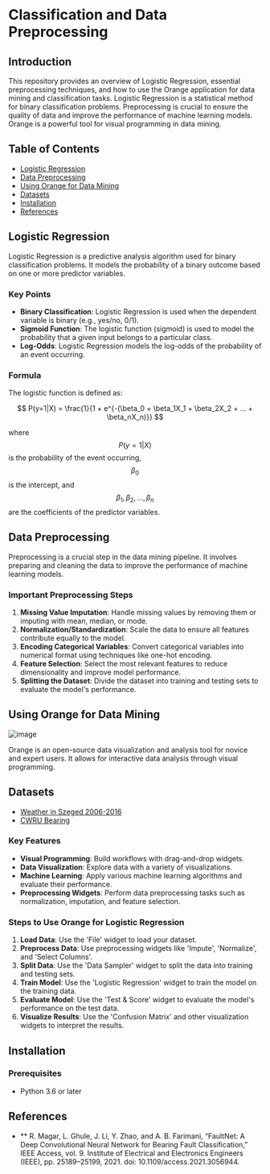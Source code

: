 # Classification and Data Preprocessing

## Introduction

This repository provides an overview of Logistic Regression, essential preprocessing techniques, and how to use the Orange application for data mining and classification tasks. Logistic Regression is a statistical method for binary classification problems. Preprocessing is crucial to ensure the quality of data and improve the performance of machine learning models. Orange is a powerful tool for visual programming in data mining.

## Table of Contents

- [Logistic Regression](#logistic-regression)
- [Data Preprocessing](#data-preprocessing)
- [Using Orange for Data Mining](#using-orange-for-data-mining)
- [Datasets](#datasets)
- [Installation](#installation)
- [References](#references)

## Logistic Regression

Logistic Regression is a predictive analysis algorithm used for binary classification problems. It models the probability of a binary outcome based on one or more predictor variables.

### Key Points

- **Binary Classification**: Logistic Regression is used when the dependent variable is binary (e.g., yes/no, 0/1).
- **Sigmoid Function**: The logistic function (sigmoid) is used to model the probability that a given input belongs to a particular class.
- **Log-Odds**: Logistic Regression models the log-odds of the probability of an event occurring.

### Formula

The logistic function is defined as:

$$ P(y=1|X) = \frac{1}{1 + e^{-(\beta_0 + \beta_1X_1 + \beta_2X_2 + ... + \beta_nX_n)}} $$

where $$ P(y=1|X) $$ is the probability of the event occurring, $$ \beta_0 $$ is the intercept, and $$ \beta_1, \beta_2, ..., \beta_n $$ are the coefficients of the predictor variables.

## Data Preprocessing

Preprocessing is a crucial step in the data mining pipeline. It involves preparing and cleaning the data to improve the performance of machine learning models.

### Important Preprocessing Steps

1. **Missing Value Imputation**: Handle missing values by removing them or imputing with mean, median, or mode.
2. **Normalization/Standardization**: Scale the data to ensure all features contribute equally to the model.
3. **Encoding Categorical Variables**: Convert categorical variables into numerical format using techniques like one-hot encoding.
4. **Feature Selection**: Select the most relevant features to reduce dimensionality and improve model performance.
5. **Splitting the Dataset**: Divide the dataset into training and testing sets to evaluate the model's performance.

## Using Orange for Data Mining
![image](https://github.com/user-attachments/assets/73dda0f2-8a5f-4d2a-ac50-16e1e6dfa444)

Orange is an open-source data visualization and analysis tool for novice and expert users. It allows for interactive data analysis through visual programming.

## Datasets
- [Weather in Szeged 2006-2016](https://www.kaggle.com/datasets/budincsevity/szeged-weather/data)
- [CWRU Bearing](https://engineering.case.edu/bearingdatacenter/download-data-file)
### Key Features

- **Visual Programming**: Build workflows with drag-and-drop widgets.
- **Data Visualization**: Explore data with a variety of visualizations.
- **Machine Learning**: Apply various machine learning algorithms and evaluate their performance.
- **Preprocessing Widgets**: Perform data preprocessing tasks such as normalization, imputation, and feature selection.

### Steps to Use Orange for Logistic Regression

1. **Load Data**: Use the 'File' widget to load your dataset.
2. **Preprocess Data**: Use preprocessing widgets like 'Impute', 'Normalize', and 'Select Columns'.
3. **Split Data**: Use the 'Data Sampler' widget to split the data into training and testing sets.
4. **Train Model**: Use the 'Logistic Regression' widget to train the model on the training data.
5. **Evaluate Model**: Use the 'Test & Score' widget to evaluate the model's performance on the test data.
6. **Visualize Results**: Use the 'Confusion Matrix' and other visualization widgets to interpret the results.

## Installation

### Prerequisites
- Python 3.6 or later

## References

- ** R. Magar, L. Ghule, J. Li, Y. Zhao, and A. B. Farimani, “FaultNet: A Deep Convolutional Neural
Network for Bearing Fault Classification,” IEEE Access, vol. 9. Institute of Electrical and Electronics
Engineers (IEEE), pp. 25189–25199, 2021. doi: 10.1109/access.2021.3056944.


